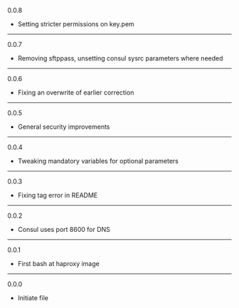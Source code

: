 0.0.8

* Setting stricter permissions on key.pem

---

0.0.7

* Removing sftppass, unsetting consul sysrc parameters where needed

---

0.0.6

* Fixing an overwrite of earlier correction

---

0.0.5

* General security improvements

---

0.0.4

* Tweaking mandatory variables for optional parameters

---

0.0.3

* Fixing tag error in README

---

0.0.2

* Consul uses port 8600 for DNS

---

0.0.1

* First bash at haproxy image

---

0.0.0

* Initiate file

